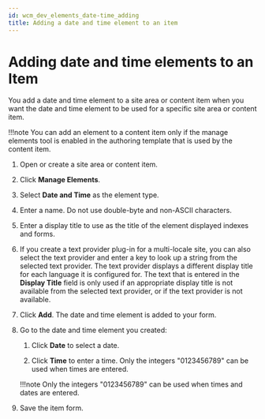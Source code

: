 ```yaml
---
id: wcm_dev_elements_date-time_adding
title: Adding a date and time element to an item
---
```


# Adding date and time elements to an Item


You add a date and time element to a site area or content item when you want the date and time element to be used for a specific site area or content item.

!!!note
    You can add an element to a content item only if the manage elements tool is enabled in the authoring template that is used by the content item.

1.  Open or create a site area or content item.

2.  Click **Manage Elements**.

3.  Select **Date and Time** as the element type.

4.  Enter a name. Do not use double-byte and non-ASCII characters.

5.  Enter a display title to use as the title of the element displayed indexes and forms.

6.  If you create a text provider plug-in for a multi-locale site, you can also select the text provider and enter a key to look up a string from the selected text provider. The text provider displays a different display title for each language it is configured for. The text that is entered in the **Display Title** field is only used if an appropriate display title is not available from the selected text provider, or if the text provider is not available.

7.  Click **Add**. The date and time element is added to your form.

8.  Go to the date and time element you created:

    1.  Click **Date** to select a date.

    2.  Click **Time** to enter a time. Only the integers "0123456789" can be used when times are entered.

    !!!note
        Only the integers "0123456789" can be used when times and dates are entered.

9.  Save the item form.


